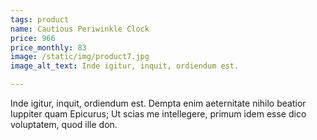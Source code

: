 ```yaml
---
tags: product
name: Cautious Periwinkle Clock
price: 966
price_monthly: 83
image: /static/img/product7.jpg
image_alt_text: Inde igitur, inquit, ordiendum est.

---
```

Inde igitur, inquit, ordiendum est. Dempta enim aeternitate nihilo beatior Iuppiter quam Epicurus; Ut scias me intellegere, primum idem esse dico voluptatem, quod ille don.
